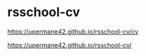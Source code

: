 # rsschool-cv
https://upermane42.github.io/rsschool-cv/cv

https://upermane42.github.io/rsschool-cv/
